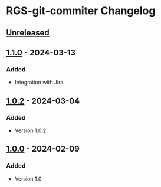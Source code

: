 <!-- Keep a Changelog guide -> https://keepachangelog.com -->

# RGS-git-commiter Changelog

## [Unreleased]

## [1.1.0] - 2024-03-13

### Added

- Integration with Jira

## [1.0.2] - 2024-03-04

### Added

- Version 1.0.2

## [1.0.0] - 2024-02-09

### Added

- Version 1.0

[Unreleased]: https://github.com/korshunRU/RGS-git-commiter/compare/v1.1.0...HEAD
[1.1.0]: https://github.com/korshunRU/RGS-git-commiter/compare/v1.0.2...v1.1.0
[1.0.2]: https://github.com/korshunRU/RGS-git-commiter/compare/v1.0.0...v1.0.2
[1.0.0]: https://github.com/korshunRU/git-commiter-plugin
